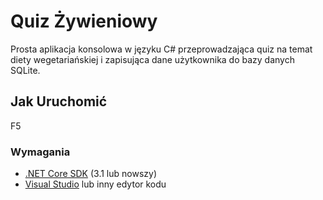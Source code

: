 ﻿# Quiz Żywieniowy

Prosta aplikacja konsolowa w języku C# przeprowadzająca quiz na temat diety wegetariańskiej i zapisująca dane użytkownika do bazy danych SQLite.

## Jak Uruchomić
F5

### Wymagania

- [.NET Core SDK](https://dotnet.microsoft.com/download) (3.1 lub nowszy)
- [Visual Studio](https://visualstudio.microsoft.com/) lub inny edytor kodu
